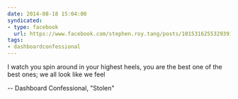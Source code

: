 ```yaml
---
date: 2014-08-18 15:04:00
syndicated:
- type: facebook
  url: https://www.facebook.com/stephen.roy.tang/posts/10153162553293912
tags:
- dashboardconfessional
---
```


I watch you spin around in your highest heels, you are the best one of the best ones; we all look like we feel

-- Dashboard Confessional, "Stolen"